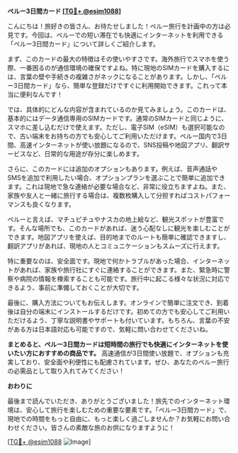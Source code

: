 **ペルー3日間カード [[TG💪+ @esim1088](https://t.me/s/esim1088)]**

こんにちは！旅好きの皆さん、お待たせしました！ペルー旅行を計画中の方は必見です。今回は、ペルーでの短い滞在でも快適にインターネットを利用できる「ペルー3日間カード」について詳しくご紹介します。

まず、このカードの最大の特徴はその使いやすさです。海外旅行でスマホを使う際、一番困るのが通信環境の確保ですよね。特に現地のSIMカードを購入するには、言葉の壁や手続きの複雑さがネックになることがあります。しかし、「ペルー3日間カード」なら、簡単な登録だけですぐに利用開始できます。これって本当に便利なんです！

では、具体的にどんな内容が含まれているのか見てみましょう。このカードは、基本的にはデータ通信専用のSIMカードです。通常のSIMカードと同じように、スマホに差し込むだけで使えます。ただし、電子SIM（eSIM）も選択可能なので、古い端末をお持ちの方でも安心してご利用いただけます。ペルー国内で3日間、高速インターネットが使い放題になるので、SNS投稿や地図アプリ、翻訳サービスなど、日常的な用途が存分に楽しめます。

さらに、このカードには追加のオプションもあります。例えば、音声通話やSMSを追加で利用したい場合、オプションプランを選ぶことで簡単に追加できます。これは現地で急な連絡が必要な場合など、非常に役立ちますよね。また、家族や友人と一緒に旅行する場合は、複数枚購入して分担すればコストパフォーマンスも良くなります。

ペルーと言えば、マチュピチュやナスカの地上絵など、観光スポットが豊富です。そんな場所でも、このカードがあれば、迷う心配なしに観光を楽しむことができます。地図アプリを使えば、目的地までのルートも簡単に確認できますし、翻訳アプリがあれば、現地の人とコミュニケーションもスムーズに行えます。

特に重要なのは、安全面です。現地で何かトラブルがあった場合、インターネットがあれば、家族や旅行社にすぐに連絡することができます。また、緊急時に警察や病院の情報を検索することも可能です。旅行中に起こる様々な状況に対応できるよう、事前に準備しておくことが大切です。

最後に、購入方法についてもお伝えします。オンラインで簡単に注文でき、到着後は自分の端末にインストールするだけです。初めての方でも安心してご利用いただけるよう、丁寧な説明書やサポートも付いています。もちろん、言葉の不安がある方は日本語対応も可能ですので、気軽に問い合わせてくださいね。

**まとめると、ペルー3日間カードは短時間の旅行でも快適にインターネットを使いたい方におすすめの商品です。** 高速通信が3日間使い放題で、オプションも充実しており、安全面や利便性にも配慮されています。ぜひ、あなたのペルー旅行の必需品として取り入れてみてください！

**おわりに**

最後まで読んでいただき、ありがとうございました！旅先でのインターネット環境は、安心して旅行を楽しむための重要な要素です。「ペルー3日間カード」で、現地での時間をもっと自由に、もっと楽しく過ごしませんか？お気軽にお問い合わせください。皆さんの素敵な旅のお供になりますように！

[[TG💪+ @esim1088](https://t.me/s/esim1088) ![Image](https://i.postimg.cc/Y0z9fWf4/image.png)]